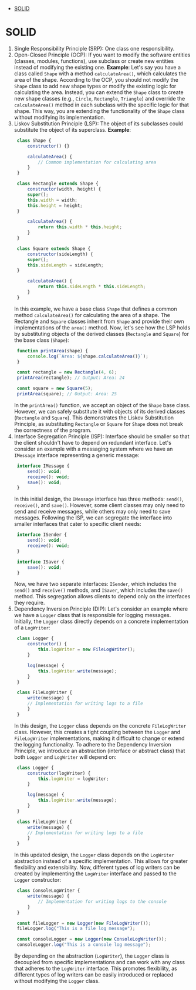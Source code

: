 - [SOLID](#solid)


# SOLID
1. Single Responsibility Principle (SRP): 
   One class one responsibility.
2. Open-Closed Principle (OCP): 
   If you want to modify the software entities (classes, modules, functions), use subclass or create new entities instead of modifying the existing one.
   **Example**: Let's say you have a class called `Shape` with a method `calculateArea()`, which calculates the area of the shape. According to the OCP, you should not modify the `Shape` class to add new shape types or modify the existing logic for calculating the area.
   Instead, you can extend the `Shape` class to create new shape classes (e.g., `Circle`, `Rectangle`, `Triangle`) and override the `calculateArea()` method in each subclass with the specific logic for that shape. This way, you are extending the functionality of the `Shape` class without modifying its implementation.
3. Liskov Substitution Principle (LSP):
   The object of its subclasses could substitute the object of its superclass.
   **Example**:
   ```javascript
    class Shape {
        constructor() {}

        calculateArea() {
            // Common implementation for calculating area
        }
    }

    class Rectangle extends Shape {
        constructor(width, height) {
        super();
        this.width = width;
        this.height = height;
    }

        calculateArea() {
            return this.width * this.height;
        }
    }

    class Square extends Shape {
        constructor(sideLength) {
        super();
        this.sideLength = sideLength;
    }

        calculateArea() {
            return this.sideLength * this.sideLength;
        }
    }
   ```
   In this example, we have a base class `Shape` that defines a common method `calculateArea()` for calculating the area of a shape. The Rectangle and `Square` classes inherit from `Shape` and provide their own implementations of the `area()` method.
   Now, let's see how the LSP holds by substituting objects of the derived classes (`Rectangle` and `Square`) for the base class (`Shape`):
   ```javascript
    function printArea(shape) {
        console.log(`Area: ${shape.calculateArea()}`);
    }

    const rectangle = new Rectangle(4, 6);
    printArea(rectangle); // Output: Area: 24

    const square = new Square(5);
    printArea(square); // Output: Area: 25
   ```
   In the `printArea()` function, we accept an object of the `Shape` base class. However, we can safely substitute it with objects of its derived classes (`Rectangle` and `Square`). This demonstrates the Liskov Substitution Principle, as substituting `Rectangle` or `Square` for `Shape` does not break the correctness of the program.
4. Interface Segregation Principle (ISP):
   Interface should be smaller so that the client shouldn't have to depend on redundant interface. Let's consider an example with a messaging system where we have an `IMessage` interface representing a generic message:
   ```javascript
    interface IMessage {
        send(): void;
        receive(): void;
        save(): void;
    }
   ```
   In this initial design, the `IMessage` interface has three methods: `send()`, `receive()`, and `save()`. However, some client classes may only need to send and receive messages, while others may only need to save messages. Following the ISP, we can segregate the interface into smaller interfaces that cater to specific client needs:
   ```javascript
    interface ISender {
        send(): void;
        receive(): void;
    }

    interface ISaver {
        save(): void;
    }
   ```
   Now, we have two separate interfaces: `ISender`, which includes the `send()` and `receive()` methods, and `ISaver`, which includes the `save()` method. This segregation allows clients to depend only on the interfaces they require.
5. Dependency Inversion Principle (DIP):
   Let's consider an example where we have a `Logger` class that is responsible for logging messages. Initially, the `Logger` class directly depends on a concrete implementation of a `LogWriter`:
   ```javascript
    class Logger {
        constructor() {
            this.logWriter = new FileLogWriter();
        }

        log(message) {
            this.logWriter.write(message);
        }
    }

    class FileLogWriter {
        write(message) {
        // Implementation for writing logs to a file
        }
    }
   ```
   In this design, the `Logger` class depends on the concrete `FileLogWriter` class. However, this creates a tight coupling between the `Logger` and `FileLogWriter` implementations, making it difficult to change or extend the logging functionality.
   To adhere to the Dependency Inversion Principle, we introduce an abstraction (interface or abstract class) that both `Logger` and `LogWriter` will depend on:
   ```javascript
    class Logger {
        constructor(logWriter) {
            this.logWriter = logWriter;
        }

        log(message) {
            this.logWriter.write(message);
        }
    }

    class FileLogWriter {
        write(message) {
        // Implementation for writing logs to a file
        }
    }
   ```
   In this updated design, the `Logger` class depends on the `LogWriter` abstraction instead of a specific implementation. This allows for greater flexibility and extensibility. Now, different types of log writers can be created by implementing the `LogWriter` interface and passed to the `Logger` constructor:
   ```javascript
    class ConsoleLogWriter {
        write(message) {
            // Implementation for writing logs to the console
        }
    }

    const fileLogger = new Logger(new FileLogWriter());
    fileLogger.log("This is a file log message");

    const consoleLogger = new Logger(new ConsoleLogWriter());
    consoleLogger.log("This is a console log message");
   ```
   By depending on the abstraction (`LogWriter`), the `Logger` class is decoupled from specific implementations and can work with any class that adheres to the `LogWriter` interface. This promotes flexibility, as different types of log writers can be easily introduced or replaced without modifying the `Logger` class.